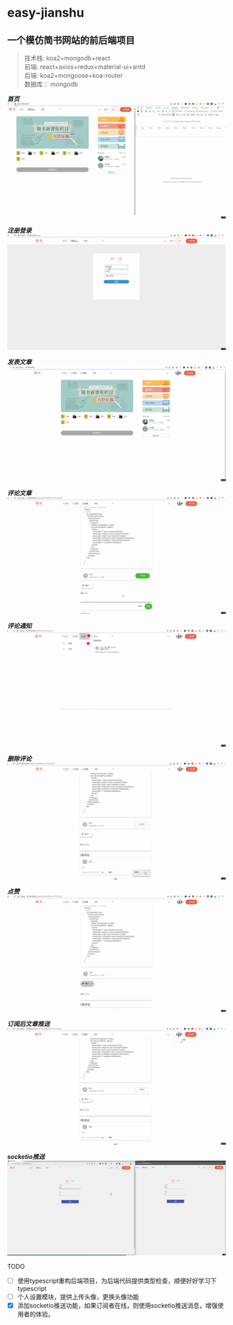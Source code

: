 # easy-jianshu
## 一个模仿简书网站的前后端项目
> 技术栈: koa2+mongodb+react  
> 前端: react+axios+redux+material-ui+antd  
> 后端: koa2+mongoose+koa-router  
> 数据库： mongodb   


***首页***
![首页](https://github.com/IWANABETHATGUY/easy-jianshu/blob/master/intro/homePage.gif)

***注册登录***
![注册登录](https://github.com/IWANABETHATGUY/easy-jianshu/blob/master/intro/sign.gif)

***发表文章***
![发表文章](https://github.com/IWANABETHATGUY/easy-jianshu/blob/master/intro/write.gif)

***评论文章***
![评论文章](https://github.com/IWANABETHATGUY/easy-jianshu/blob/master/intro/comment.gif)

***评论通知***
![评论通知](https://github.com/IWANABETHATGUY/easy-jianshu/blob/master/intro/commentNotice.gif)

***删除评论***
![评论通知](https://github.com/IWANABETHATGUY/easy-jianshu/blob/master/intro/removeComment.gif)

***点赞***
![点赞](https://github.com/IWANABETHATGUY/easy-jianshu/blob/master/intro/like.gif)

***订阅后文章推送***
![订阅后文章推送](https://github.com/IWANABETHATGUY/easy-jianshu/blob/master/intro/noticeArticle.gif)


***socketio推送***
![socketio推送](https://github.com/IWANABETHATGUY/easy-jianshu/blob/master/intro/socketio.gif)

TODO
- [ ] 使用typescript重构后端项目，为后端代码提供类型检查，顺便好好学习下typescript
- [ ] 个人设置模块，提供上传头像，更换头像功能
- [x] 添加socketio推送功能，如果订阅者在线，则使用socketio推送消息，增强使用者的体验。
